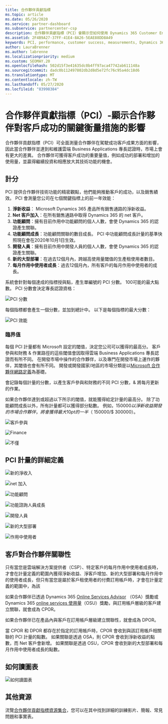 ```yaml
---
title: 合作夥伴貢獻指標
ms.topic: article
ms.date: 05/26/2020
ms.service: partner-dashboard
ms.subservice: partnercenter-csp
description: 合作夥伴貢獻指標（PCI）會顯示您如何使用 Dynamics 365 Customer Engagement 或 Dynamics 365 財務和營運。
ms.assetid: 2F4B9A27-37FF-41E4-8A26-5EAE88DD8A49
keywords: PCI, performance, customer success, measurements, Dynamics 365, 績效, 客戶成功, 測量
author: LauraBrenner
ms.author: labrenne
ms.localizationpriority: medium
ms.custom: SEOMAY.20
ms.openlocfilehash: 502d15f3e41635dc0b4ff97aca47742ab611148a
ms.sourcegitcommit: dadc0b112497802db2d8d5e72fc76c95a4dc18d6
ms.translationtype: MT
ms.contentlocale: zh-TW
ms.lasthandoff: 05/27/2020
ms.locfileid: "83998384"
---
```

# <a name="partner-contribution-indicators-pci---shows-partner-impact-on-key-measures-of-customer-success"></a>合作夥伴貢獻指標（PCI）-顯示合作夥伴對客戶成功的關鍵衡量措施的影響

合作夥伴貢獻指標（PCI）可全面測量合作夥伴在駕駛成功客戶成果方面的影響，因此當合作夥伴並達到和維護雲端 Business Applications 專長認證時，市場上會有更大的差異。 合作夥伴可獲得客戶成功的重要量值，例如成功的部署和增加的使用量，並贏得繼續投資和相應放大其技術功能的機會。


## <a name="scoring"></a>計分

PCI 提供合作夥伴技術功能的精密觀點，他們能夠推動客戶的成功，以及銷售績效。 PCI 會測量您公司在七個關鍵指標上的前一年效能：

1. **淨新收益**： Microsoft Dynamics 365 產品所有銷售通路的淨新收益。
2. **Net 客戶加入**：在所有銷售通路中取得 Dynamics 365 的 net 客戶。
3. **功能顧問**：擁有目前作用中功能顧問的個人人數，會使 Dynamics 365 的認證產生關聯。 
4. **功能顧問成長**：功能顧問關聯的數目成長。  PCI 中功能顧問成長計量的基準快照現在會在2020年10月1日生效。  
5. **開發人員**：擁有目前作用中開發人員的個人人數，會使 Dynamics 365 的認證產生關聯。
6. **新的大型部署**：在過去12個月內，跨越高使用量閾值的生產租使用者數目。
7. **每月作用中使用者成長**：過去12個月內，所有客戶的每月作用中使用者的成長。

系統會針對每個達成的指標授與點，產生單編號的 PCI 分數。 100可能的最大點數。 PCI 分數會決定專長認證資格：

![PCI 分數](images/pcinew1.png)

每個指標都會產生一個分數，並加到總計中。 以下是每個指標的最大分數：

![PCI 效能](images/pci/perfnew.png)

### <a name="thresholds"></a>臨界值

每個 PCI 計量都有 Microsoft 設定的閾值，決定您公司可以獲得的最高分。 客戶參與和財務 & 作業路徑的這些閾值會因取得雲端 Business Applications 專長認證而有所不同。 在開發市場中操作的合作夥伴，以及專門在開發市場上運作的夥伴，其閾值也會有所不同。  開發或開發國家/地區的市場分類是以[Microsoft 合作夥伴網路定義](https://assetsprod.microsoft.com/mpn/mpn-developed-and-developing-countries.pdf)為基礎。

會記錄每個計量的分數，以產生客戶參與和財務的不同 PCI 分數，& 將每月更新的作業。

如果合作夥伴達到或超過以下所示的閾值，就能獲得給定計量的最高分。 除了功能顧問成長以外，所有計量都可以獲得部分點數。 例如，$150000 以淨新收益開發的市場合作夥伴，將會獲得最大 10 pt 的一半（$ 150000/$ 300000）。 

![客戶參與](images/pci/custengagethresh.png)

![Finance](images/pci/table_2.png)

![不僅](images/Table3.PNG) 


## <a name="detailed-definitions-of-pci-metrics"></a>PCI 計量的詳細定義

![新的淨收入](images/pci/netnewrevenue.png)

![net 加入](images/pci/netadds.png)


![功能顧問](images/pci/funcconsult.png)


![功能諮詢人員成長](images/pci/4_Functional_consultant_growth.png)

![開發人員](images/pci/developers.png) 

![新的大型部署](images/pci/largedeploy.png) 

![作用中使用者](images/pci/activeusers.png)

## <a name="customer-to-partner-association"></a>客戶對合作夥伴關聯性

只有當您是雲端解決方案提供者（CSP）、特定客戶的每月作用中使用者成長時，才會在計量定義的範圍內獲得淨新收益、淨客戶增加、新的大型部署和每月作用中的使用者成長，但只有當您是屬於客戶租使用者的付費訂用帳戶時，才會在計量定義的範圍中，為該

如果合作夥伴已透過 Dynamics 365 [Online Services Advisor](https://support.microsoft.com/help/4501560/online-services-advisor-osa-sell-incentives-faq) （OSA）獎勵或 Dynamics 365 [online services 使用量](https://support.microsoft.com/help/4489988/online-services-usage-osu-incentives-faq)（OSU）獎勵，與訂用帳戶層級的客戶建立關聯，就會成為 CPOR。

如果合作夥伴已在產品內與客戶在訂用帳戶層級建立關聯性，就會成為 DPOR。

當 CPOR 和 DPOR 都存在於指定的訂用帳戶時，CPOR 會收到與該訂用帳戶相關聯的 PCI 計量的點數。 如果關聯是透過 OSA，則 CPOR 會收到淨新收益的點數，而 Net 客戶會新增。 如果關聯是透過 OSU，CPOR 會收到新的大型部署和每月作用中使用者成長的點數。 

## <a name="how-to-read-the-charts"></a>如何讀圖表

![如何讀圖表](images/pci/howto.png)

## <a name="additional-resources"></a>其他資源

流覽[合作夥伴貢獻指標資源集合](https://aka.ms/pcilearn)，您可以在其中找到詳細的訓練影片、簡報、常見問題和事實表。
